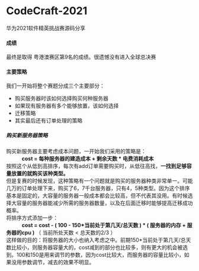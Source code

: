 # CodeCraft-2021
华为2021软件精英挑战赛源码分享

#### 成绩
最终是取得 粤港澳赛区第9名的成绩。很遗憾没有进入全球总决赛

#### 主要策略
我们一开始将整个赛题分成三个主要部分：
- 购买服务器时该如何选择购买何种服务器
- 如果现有服务器有多个能够放置，该如何选择
- 迁移策略
- 其实最后还有订单处理的策略

##### 购买新服务器策略
购买新服务器主要考虑成本问题，一开始我们采用的策略是：<br>
　　　<b>cost = 每种服务器的建造成本 + 剩余天数 * 电费消耗成本</b><br>
按照这个从低到高排序，每次有add订单需要购买时，从低往高找，<b>一找到足够容量放置的就购买该种类型。</b><br>
但是复赛的时候发现，这种策略有一个问题就是购买的服务器种类非常单一。可能几万的订单处理下来，购买了6，7千台服务器，只有4，5种类型。因为这个排序基本是固定的，大容量的服务器一般成本都会比较高，但不代表其没用。有时候选择大容量的服务器能减少所需的服务器数量，以及在后面迁移时能够提高迁移成功概率。<br>
将排序方式添加一步：<br>
　　　<b>cost = cost - ( 100 - 150\*当前处于第几天/总天数 ) * ( 服务器的内存 + 服务器的cpu )</b> （ 当前所处天数 < 总天数的2/3 ）<br>
这样做的目的：将服务器的大小也纳入考虑之中。前期150*当前处于第几天/总天数比较小，则服务器容量大的，cost减到的部分也比较多，则有更大的机会被选到。100和150是用来调节的参数，因为cost比较大，而服务器的容量比较小，如果没用参数调节，减去的效果不明显。

